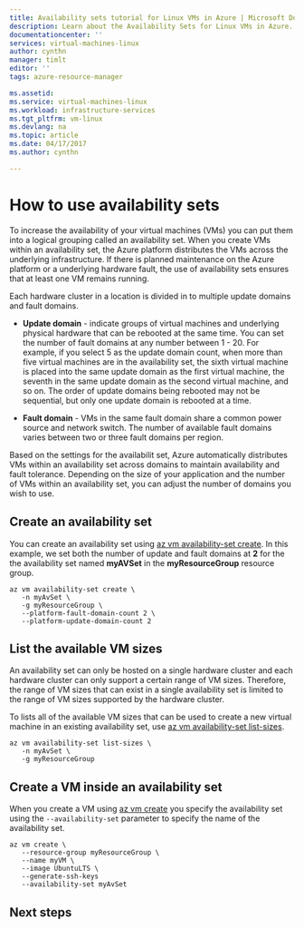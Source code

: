 ```yaml
---
title: Availability sets tutorial for Linux VMs in Azure | Microsoft Docs
description: Learn about the Availability Sets for Linux VMs in Azure.
documentationcenter: ''
services: virtual-machines-linux
author: cynthn
manager: timlt
editor: ''
tags: azure-resource-manager

ms.assetid: 
ms.service: virtual-machines-linux
ms.workload: infrastructure-services
ms.tgt_pltfrm: vm-linux
ms.devlang: na
ms.topic: article
ms.date: 04/17/2017
ms.author: cynthn

---
```


# How to use availability sets

To increase the availability of your virtual machines (VMs) you can put them into a logical grouping called an availability set. When you create VMs within an availability set, the Azure platform distributes the VMs across the underlying infrastructure. If there is planned maintenance on the Azure platform or a underlying hardware fault, the use of availability sets ensures that at least one VM remains running.

Each hardware cluster in a location is divided in to multiple update domains and fault domains. 

- **Update domain** - indicate groups of virtual machines and underlying physical hardware that can be rebooted at the same time. You can set the number of fault domains at any number between 1 - 20. For example, if you select 5 as the update domain count, when more than five virtual machines are in the availability set, the sixth virtual machine is placed into the same update domain as the first virtual machine, the seventh in the same update domain as the second virtual machine, and so on. The order of update domains being rebooted may not be sequential, but only one update domain is rebooted at a time.

- **Fault domain** - VMs in the same fault domain share a common power source and network switch. The number of available fault domains varies between two or three fault domains per region.


Based on the settings for the availabilit set, Azure automatically distributes VMs within an availability set across domains to maintain availability and fault tolerance. Depending on the size of your application and the number of VMs within an availability set, you can adjust the number of domains you wish to use. 




## Create an availability set

You can create an availability set using [az vm availability-set create](/cli/azure/availability-set#create). In this example, we set both the number of update and fault domains at **2** for the the availability set named **myAVSet** in the **myResourceGroup** resource group.

```azurecli
az vm availability-set create \
   -n myAvSet \
   -g myResourceGroup \
   --platform-fault-domain-count 2 \
   --platform-update-domain-count 2
```
## List the available VM sizes

An availability set can only be hosted on a single hardware cluster and each hardware cluster can only support a certain range of VM sizes. Therefore, the range of VM sizes that can exist in a single availability set is limited to the range of VM sizes supported by the hardware cluster. 

To lists all of the available VM sizes that can be used to create a new virtual machine in an existing availability set, use [az vm availability-set list-sizes](vm/availability-set#list-sizes).

```azurecli
az vm availability-set list-sizes \
   -n myAvSet \
   -g myResourceGroup
```

## Create a VM inside an availability set

When you create a VM using [az vm create](/cli/azure/vm#create) you specify the availability set using the `--availability-set` parameter to specify the name of the availability set. 

```azurecli
az vm create \
   --resource-group myResourceGroup \
   --name myVM \
   --image UbuntuLTS \
   --generate-ssh-keys
   --availability-set myAvSet
```

## Next steps

